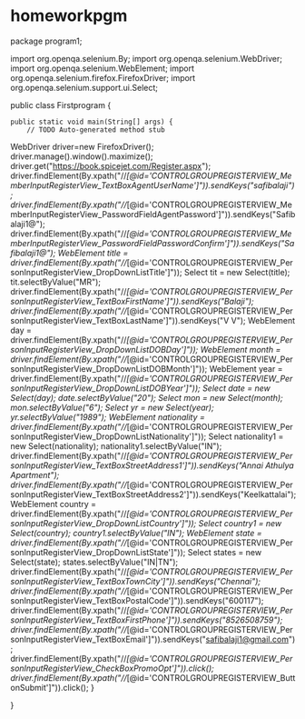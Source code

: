 # homeworkpgm
package program1;

import org.openqa.selenium.By;
import org.openqa.selenium.WebDriver;
import org.openqa.selenium.WebElement;
import org.openqa.selenium.firefox.FirefoxDriver;
import org.openqa.selenium.support.ui.Select;



public class Firstprogram {

	public static void main(String[] args) {
		// TODO Auto-generated method stub
WebDriver driver=new FirefoxDriver();
driver.manage().window().maximize();
driver.get("https://book.spicejet.com/Register.aspx");
driver.findElement(By.xpath("//*[@id='CONTROLGROUPREGISTERVIEW_MemberInputRegisterView_TextBoxAgentUserName']")).sendKeys("safibalaji");
driver.findElement(By.xpath("//*[@id='CONTROLGROUPREGISTERVIEW_MemberInputRegisterView_PasswordFieldAgentPassword']")).sendKeys("Safibalaji1@");
driver.findElement(By.xpath("//*[@id='CONTROLGROUPREGISTERVIEW_MemberInputRegisterView_PasswordFieldPasswordConfirm']")).sendKeys("Safibalaji1@");
WebElement title = driver.findElement(By.xpath("//*[@id='CONTROLGROUPREGISTERVIEW_PersonInputRegisterView_DropDownListTitle']"));
Select tit = new Select(title);
tit.selectByValue("MR");
driver.findElement(By.xpath("//*[@id='CONTROLGROUPREGISTERVIEW_PersonInputRegisterView_TextBoxFirstName']")).sendKeys("Balaji");
driver.findElement(By.xpath("//*[@id='CONTROLGROUPREGISTERVIEW_PersonInputRegisterView_TextBoxLastName']")).sendKeys("V V");
WebElement day = driver.findElement(By.xpath("//*[@id='CONTROLGROUPREGISTERVIEW_PersonInputRegisterView_DropDownListDOBDay']"));
WebElement month = driver.findElement(By.xpath("//*[@id='CONTROLGROUPREGISTERVIEW_PersonInputRegisterView_DropDownListDOBMonth']"));
WebElement year = driver.findElement(By.xpath("//*[@id='CONTROLGROUPREGISTERVIEW_PersonInputRegisterView_DropDownListDOBYear']"));
Select date = new Select(day);
date.selectByValue("20");
Select mon = new Select(month);
mon.selectByValue("6");
Select yr = new Select(year);
yr.selectByValue("1989");
WebElement nationality = driver.findElement(By.xpath("//*[@id='CONTROLGROUPREGISTERVIEW_PersonInputRegisterView_DropDownListNationality']"));
Select nationality1 = new Select(nationality);
nationality1.selectByValue("IN");
driver.findElement(By.xpath("//*[@id='CONTROLGROUPREGISTERVIEW_PersonInputRegisterView_TextBoxStreetAddress1']")).sendKeys("Annai Athulya Apartment");
driver.findElement(By.xpath("//*[@id='CONTROLGROUPREGISTERVIEW_PersonInputRegisterView_TextBoxStreetAddress2']")).sendKeys("Keelkattalai");
WebElement country = driver.findElement(By.xpath("//*[@id='CONTROLGROUPREGISTERVIEW_PersonInputRegisterView_DropDownListCountry']"));
Select country1 = new Select(country);
country1.selectByValue("IN");
WebElement state = driver.findElement(By.xpath("//*[@id='CONTROLGROUPREGISTERVIEW_PersonInputRegisterView_DropDownListState']"));
Select states = new Select(state);
states.selectByValue("IN|TN");
driver.findElement(By.xpath("//*[@id='CONTROLGROUPREGISTERVIEW_PersonInputRegisterView_TextBoxTownCity']")).sendKeys("Chennai");
driver.findElement(By.xpath("//*[@id='CONTROLGROUPREGISTERVIEW_PersonInputRegisterView_TextBoxPostalCode']")).sendKeys("600117");
driver.findElement(By.xpath("//*[@id='CONTROLGROUPREGISTERVIEW_PersonInputRegisterView_TextBoxFirstPhone']")).sendKeys("8526508759");
driver.findElement(By.xpath("//*[@id='CONTROLGROUPREGISTERVIEW_PersonInputRegisterView_TextBoxEmail']")).sendKeys("safibalaji1@gmail.com");
driver.findElement(By.xpath("//*[@id='CONTROLGROUPREGISTERVIEW_PersonInputRegisterView_CheckBoxPromoOpt']")).click();
driver.findElement(By.xpath("//*[@id='CONTROLGROUPREGISTERVIEW_ButtonSubmit']")).click();
	}

}
